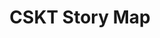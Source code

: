 ---
title: "CSKT Story Map"
permalink: /cskt/
redirect_to: https://storymaps.arcgis.com/collections/85aaf25d345942b2968a21ac3afc386b
---